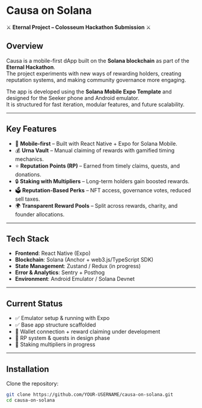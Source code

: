 # Causa on Solana

⚔️ **Eternal Project – Colosseum Hackathon Submission** ⚔️

## Overview

Causa is a mobile-first dApp built on the **Solana blockchain** as part of the **Eternal Hackathon**.  
The project experiments with new ways of rewarding holders, creating reputation systems, and making community governance more engaging.

The app is developed using the **Solana Mobile Expo Template** and designed for the Seeker phone and Android emulator.  
It is structured for fast iteration, modular features, and future scalability.

---

## Key Features

- 📱 **Mobile-first** – Built with React Native + Expo for Solana Mobile.
- 💰 **Urna Vault** – Manual claiming of rewards with gamified timing mechanics.
- ⭐ **Reputation Points (RP)** – Earned from timely claims, quests, and donations.
- 🔒 **Staking with Multipliers** – Long-term holders gain boosted rewards.
- 🗳️ **Reputation-Based Perks** – NFT access, governance votes, reduced sell taxes.
- 🌍 **Transparent Reward Pools** – Split across rewards, charity, and founder allocations.

---

## Tech Stack

- **Frontend**: React Native (Expo)
- **Blockchain**: Solana (Anchor + web3.js/TypeScript SDK)
- **State Management**: Zustand / Redux (in progress)
- **Error & Analytics**: Sentry + Posthog
- **Environment**: Android Emulator / Solana Devnet

---

## Current Status

- ✅ Emulator setup & running with Expo
- ✅ Base app structure scaffolded
- 🚧 Wallet connection + reward claiming under development
- 🚧 RP system & quests in design phase
- 🚧 Staking multipliers in progress

---

## Installation

Clone the repository:

```bash
git clone https://github.com/YOUR-USERNAME/causa-on-solana.git
cd causa-on-solana
